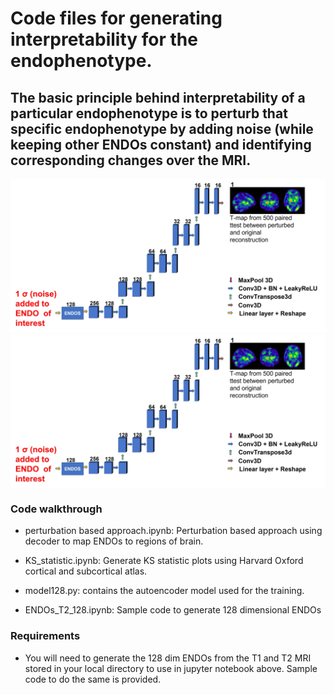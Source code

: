 # Code files for generating interpretability for the endophenotype.

## The basic principle behind interpretability of a particular endophenotype is to perturb that specific endophenotype by adding noise (while keeping other ENDOs constant) and identifying corresponding changes over the MRI. 

![Interpreting the endophenotypes](Interpretability.jpg)
<img src="Interpretability.jpg" width=600 align="center">

### Code walkthrough

- perturbation based approach.ipynb: Perturbation based approach using decoder to map ENDOs to regions of brain.

- KS_statistic.ipynb: Generate KS statistic plots using Harvard Oxford cortical and subcortical atlas.

- model128.py: contains the autoencoder model used for the training.

- ENDOs_T2_128.ipynb: Sample code to generate 128 dimensional ENDOs

### Requirements

- You will need to generate the 128 dim ENDOs from the T1 and T2 MRI stored in your local directory to use in jupyter notebook above. Sample code to do the same is provided.
